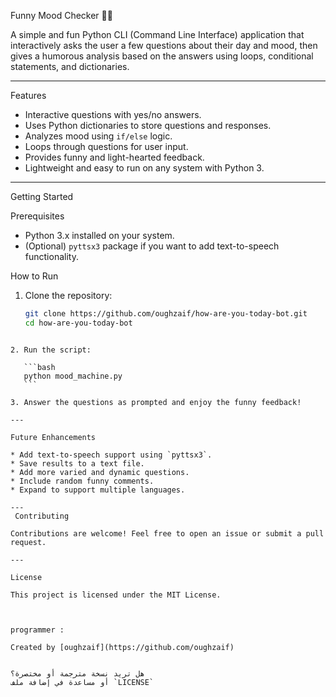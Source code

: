 Funny Mood Checker 🤖😄

A simple and fun Python CLI (Command Line Interface) application that interactively asks the user a few questions about their day and mood, then gives a humorous analysis based on the answers using loops, conditional statements, and dictionaries.

---

 Features

- Interactive questions with yes/no answers.
- Uses Python dictionaries to store questions and responses.
- Analyzes mood using `if/else` logic.
- Loops through questions for user input.
- Provides funny and light-hearted feedback.
- Lightweight and easy to run on any system with Python 3.

---

 Getting Started

 Prerequisites

- Python 3.x installed on your system.
- (Optional) `pyttsx3` package if you want to add text-to-speech functionality.

 How to Run

1. Clone the repository:

   ```bash
   git clone https://github.com/oughzaif/how-are-you-today-bot.git
   cd how-are-you-today-bot
````

2. Run the script:

   ```bash
   python mood_machine.py
   ```

3. Answer the questions as prompted and enjoy the funny feedback!

---

Future Enhancements

* Add text-to-speech support using `pyttsx3`.
* Save results to a text file.
* Add more varied and dynamic questions.
* Include random funny comments.
* Expand to support multiple languages.

---
 Contributing

Contributions are welcome! Feel free to open an issue or submit a pull request.

---

License

This project is licensed under the MIT License.



programmer : 

Created by [oughzaif](https://github.com/oughzaif)


هل تريد نسخة مترجمة أو مختصرة؟  
أو مساعدة في إضافة ملف `LICENSE`
